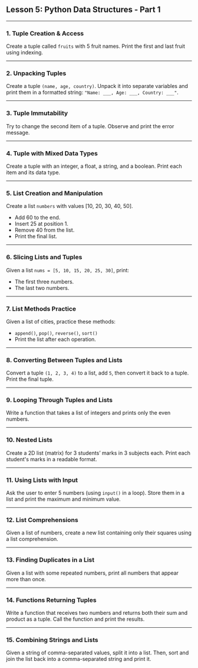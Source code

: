 
## **Lesson 5: Python Data Structures - Part 1**

---

### **1. Tuple Creation & Access**

Create a tuple called `fruits` with 5 fruit names. Print the first and last fruit using indexing.

---

### **2. Unpacking Tuples**

Create a tuple `(name, age, country)`. Unpack it into separate variables and print them in a formatted string: `"Name: ___, Age: ___, Country: ___"`.

---

### **3. Tuple Immutability**

Try to change the second item of a tuple. Observe and print the error message.

---

### **4. Tuple with Mixed Data Types**

Create a tuple with an integer, a float, a string, and a boolean. Print each item and its data type.

---

### **5. List Creation and Manipulation**

Create a list `numbers` with values \[10, 20, 30, 40, 50].

  * Add 60 to the end.
  * Insert 25 at position 1.
  * Remove 40 from the list.
  * Print the final list.

---

### **6. Slicing Lists and Tuples**

Given a list `nums = [5, 10, 15, 20, 25, 30]`, print:

  * The first three numbers.
  * The last two numbers.

---

### **7. List Methods Practice**

Given a list of cities, practice these methods:

  * `append()`, `pop()`, `reverse()`, `sort()`
  * Print the list after each operation.

---

### **8. Converting Between Tuples and Lists**

Convert a tuple `(1, 2, 3, 4)` to a list, add `5`, then convert it back to a tuple. Print the final tuple.

---

### **9. Looping Through Tuples and Lists**

Write a function that takes a list of integers and prints only the even numbers.

---

### **10. Nested Lists**

Create a 2D list (matrix) for 3 students’ marks in 3 subjects each. Print each student's marks in a readable format.

---

### **11. Using Lists with Input**

Ask the user to enter 5 numbers (using `input()` in a loop). Store them in a list and print the maximum and minimum value.

---

### **12. List Comprehensions**

Given a list of numbers, create a new list containing only their squares using a list comprehension.

---

### **13. Finding Duplicates in a List**

Given a list with some repeated numbers, print all numbers that appear more than once.

---

### **14. Functions Returning Tuples**

Write a function that receives two numbers and returns both their sum and product as a tuple. Call the function and print the results.

---

### **15. Combining Strings and Lists**

Given a string of comma-separated values, split it into a list. Then, sort and join the list back into a comma-separated string and print it.



